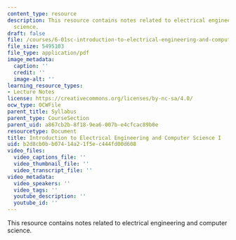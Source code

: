 ```yaml
---
content_type: resource
description: This resource contains notes related to electrical engineering and computer
  science.
draft: false
file: /courses/6-01sc-introduction-to-electrical-engineering-and-computer-science-i-spring-2011/b2d8cb0bb07414a21f5ec444fd00d608_MIT6_01SCS11_textbook.pdf
file_size: 5495103
file_type: application/pdf
image_metadata:
  caption: ''
  credit: ''
  image-alt: ''
learning_resource_types:
- Lecture Notes
license: https://creativecommons.org/licenses/by-nc-sa/4.0/
ocw_type: OCWFile
parent_title: Syllabus
parent_type: CourseSection
parent_uid: a867cb2b-8f18-9ea6-007b-e4cfcac89b0e
resourcetype: Document
title: Introduction to Electrical Engineering and Computer Science I
uid: b2d8cb0b-b074-14a2-1f5e-c444fd00d608
video_files:
  video_captions_file: ''
  video_thumbnail_file: ''
  video_transcript_file: ''
video_metadata:
  video_speakers: ''
  video_tags: ''
  youtube_description: ''
  youtube_id: ''
---
```

This resource contains notes related to electrical engineering and computer science.